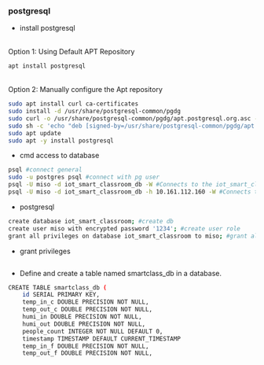 ### postgresql
- install postgresql

<br>Option 1: Using Default APT Repository
```bash
apt install postgresql
```
<br> Option 2: Manually configure the Apt repository
```bash
sudo apt install curl ca-certificates
sudo install -d /usr/share/postgresql-common/pgdg
sudo curl -o /usr/share/postgresql-common/pgdg/apt.postgresql.org.asc --fail https://www.postgresql.org/media/keys/ACCC4CF8.asc
sudo sh -c 'echo "deb [signed-by=/usr/share/postgresql-common/pgdg/apt.postgresql.org.asc] https://apt.postgresql.org/pub/repos/apt $(lsb_release -cs)-pgdg main" > /etc/apt/sources.list.d/pgdg.list'
sudo apt update
sudo apt -y install postgresql
```
- cmd access to database
```bash
psql #connect general
sudo -u postgres psql #connect with pg user 
psql -U miso -d iot_smart_classroom_db -W #Connects to the iot_smart_classroom_db database as user miso on a Linux machine (it's running locally).
psql -U miso -d iot_smart_classroom_db -h 10.161.112.160 -W #Connects to the iot_smart_classroom_db database as user miso from a PC (or another machine).
```
- postgresql
```bash
create database iot_smart_classroom; #create db
create user miso with encrypted password '1234'; #create user role
grant all privileges on database iot_smart_classroom to miso; #grant all privileges to user
```
- grant privileges
```bash
```
- Define and create a table named smartclass_db in a database.
```bash 
CREATE TABLE smartclass_db (
    id SERIAL PRIMARY KEY,
    temp_in_c DOUBLE PRECISION NOT NULL,
    temp_out_c DOUBLE PRECISION NOT NULL,
    humi_in DOUBLE PRECISION NOT NULL,
    humi_out DOUBLE PRECISION NOT NULL,
    people_count INTEGER NOT NULL DEFAULT 0,
    timestamp TIMESTAMP DEFAULT CURRENT_TIMESTAMP
    temp_in_f DOUBLE PRECISION NOT NULL,
    temp_out_f DOUBLE PRECISION NOT NULL,
```
